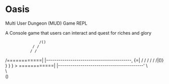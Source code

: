 # Oasis
Multi User Dungeon (MUD)  Game REPL

A Console game that users can interact and quest for riches and glory

                   /()
                / /
               / /
  /============| |------------------------------------------,
{=| / / / / / /|()}     }     }     }                        >
  \============| |------------------------------------------'
               \ \
                \ \
                 \()
